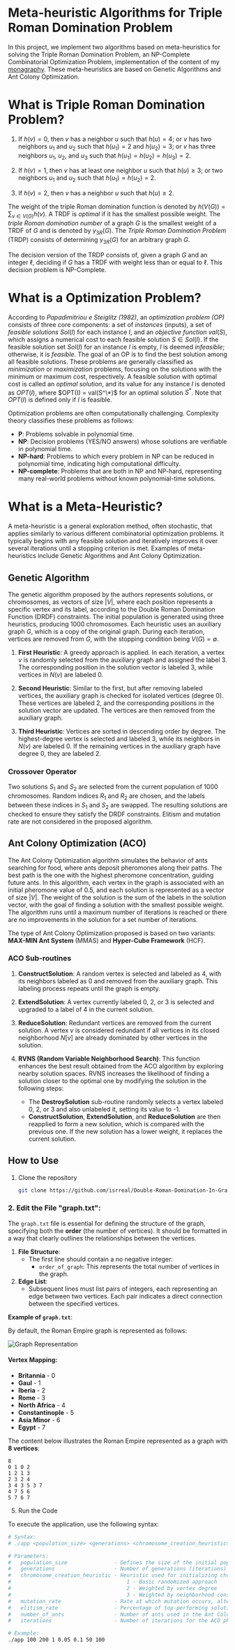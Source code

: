 # Meta-heuristic Algorithms for Triple Roman Domination Problem

In this project, we implement two algorithms based on meta-heuristics for solving the Triple Roman Domination Problem, an NP-Complete Combinatorial Optimization Problem, implementation of the content of my [monagraphy](https://drive.google.com/file/d/1vaPgLHMxWFpXXzfMNvM1Z-oMuRDs-Nt8/view). These meta-heuristics are based on Genetic Algorithms and Ant Colony Optimization.

# What is Triple Roman Domination Problem?

1. If $h(v) = 0$, then $v$ has a neighbor $u$ such that $h(u) = 4$; or $v$ has two neighbors $u_1$ and $u_2$ such that $h(u_1) = 2$ and $h(u_2) = 3$; or $v$ has three neighbors $u_1$, $u_2$, and $u_3$ such that $h(u_1) = h(u_2) = h(u_3) = 2$.

2. If $h(v) = 1$, then $v$ has at least one neighbor $u$ such that $h(u) \geq 3$; or two neighbors $u_1$ and $u_2$ such that $h(u_1) = h(u_2) = 2$.

3. If $h(v) = 2$, then $v$ has a neighbor $u$ such that $h(u) \geq 2$.

The weight of the triple Roman domination function is denoted by $h(V(G)) = \sum_{v \in V(G)} h(v)$. A TRDF is *optimal* if it has the smallest possible weight. The *triple Roman domination number* of a graph $G$ is the smallest weight of a TRDF of $G$ and is denoted by $\gamma_{3R}(G)$. The *Triple Roman Domination Problem* (TRDP) consists of determining $\gamma_{3R}(G)$ for an arbitrary graph $G$.

The decision version of the TRDP consists of, given a graph $G$ and an integer $\ell$, deciding if $G$ has a TRDF with weight less than or equal to $\ell$. This decision problem is NP-Complete.

# What is a Optimization Problem?

According to *Papadimitriou e Steiglitz (1982)*, an *optimization problem (OP)* consists of three core components: a set of *instances* (inputs), a set of *feasible solutions* $Sol(I)$ for each instance $I$, and an *objective function* $val(S)$, which assigns a numerical cost to each feasible solution $S \in Sol(I)$. If the feasible solution set $Sol(I)$ for an instance $I$ is empty, $I$ is deemed *infeasible*; otherwise, it is *feasible*. The goal of an OP is to find the best solution among all feasible solutions. These problems are generally classified as *minimization* or *maximization* problems, focusing on the solutions with the minimum or maximum cost, respectively. A feasible solution with optimal cost is called an *optimal solution*, and its value for any instance $I$ is denoted as $OPT(I)$, where $OPT(I) = val(S^\*)$ for an optimal solution $S^*$. Note that $OPT(I)$ is defined only if $I$ is feasible.

Optimization problems are often computationally challenging. Complexity theory classifies these problems as follows:

- **P**: Problems solvable in polynomial time.
- **NP**: Decision problems (YES/NO answers) whose solutions are verifiable in polynomial time.
- **NP-hard**: Problems to which every problem in NP can be reduced in polynomial time, indicating high computational difficulty.
- **NP-complete**: Problems that are both in NP and NP-hard, representing many real-world problems without known polynomial-time solutions.

# What is a Meta-Heuristic?
A meta-heuristic is a general exploration method, often stochastic, that applies similarly to various different combinatorial optimization problems. It typically begins with any feasible solution and iteratively improves it over several iterations until a stopping criterion is met. Examples of meta-heuristics include Genetic Algorithms and Ant Colony Optimization.


## Genetic Algorithm

The genetic algorithm proposed by the authors represents solutions, or chromosomes, as vectors of size $|V|$, where each position represents a specific vertex and its label, according to the Double Roman Domination Function (DRDF) constraints. The initial population is generated using three heuristics, producing 1000 chromosomes. Each heuristic uses an auxiliary graph $G$, which is a copy of the original graph. During each iteration, vertices are removed from $G$, with the stopping condition being $V(G) = \emptyset$.

1. **First Heuristic**: A greedy approach is applied. In each iteration, a vertex $v$ is randomly selected from the auxiliary graph and assigned the label 3. The corresponding position in the solution vector is labeled 3, while vertices in $N(v)$ are labeled 0.
   
2. **Second Heuristic**: Similar to the first, but after removing labeled vertices, the auxiliary graph is checked for isolated vertices (degree 0). These vertices are labeled 2, and the corresponding positions in the solution vector are updated. The vertices are then removed from the auxiliary graph.

3. **Third Heuristic**: Vertices are sorted in descending order by degree. The highest-degree vertex is selected and labeled 3, while its neighbors in $N(v)$ are labeled 0. If the remaining vertices in the auxiliary graph have degree 0, they are labeled 2.

### Crossover Operator

Two solutions $S_1$ and $S_2$ are selected from the current population of 1000 chromosomes. Random indices $R_1$ and $R_2$ are chosen, and the labels between these indices in $S_1$ and $S_2$ are swapped. The resulting solutions are checked to ensure they satisfy the DRDF constraints. Elitism and mutation rate are not considered in the proposed algorithm.

## Ant Colony Optimization (ACO)

The Ant Colony Optimization algorithm simulates the behavior of ants searching for food, where ants deposit pheromones along their paths. The best path is the one with the highest pheromone concentration, guiding future ants. In this algorithm, each vertex in the graph is associated with an initial pheromone value of 0.5, and each solution is represented as a vector of size $|V|$. The weight of the solution is the sum of the labels in the solution vector, with the goal of finding a solution with the smallest possible weight. The algorithm runs until a maximum number of iterations is reached or there are no improvements in the solution for a set number of iterations.

The type of Ant Colony Optimization proposed is based on two variants: **MAX-MIN Ant System** (MMAS) and **Hyper-Cube Framework** (HCF).

### ACO Sub-routines

1. **ConstructSolution**: A random vertex is selected and labeled as 4, with its neighbors labeled as 0 and removed from the auxiliary graph. This labeling process repeats until the graph is empty.

2. **ExtendSolution**: A vertex currently labeled 0, 2, or 3 is selected and upgraded to a label of 4 in the current solution.

3. **ReduceSolution**: Redundant vertices are removed from the current solution. A vertex $v$ is considered redundant if all vertices in its closed neighborhood $N[v]$ are already dominated by other vertices in the solution.

4. **RVNS (Random Variable Neighborhood Search)**: This function enhances the best result obtained from the ACO algorithm by exploring nearby solution spaces. RVNS increases the likelihood of finding a solution closer to the optimal one by modifying the solution in the following steps:
    - The **DestroySolution** sub-routine randomly selects a vertex labeled 0, 2, or 3 and also unlabeled it, setting its value to -1.
    - **ConstructSolution**, **ExtendSolution**, and **ReduceSolution** are then reapplied to form a new solution, which is compared with the previous one. If the new solution has a lower weight, it replaces the current solution.


## How to Use

1. Clone the repository
   ```bash
   git clone https://github.com/isrreal/Double-Roman-Domination-In-Graphs-meta-heuristics.git
### 2. Edit the File "graph.txt":

The `graph.txt` file is essential for defining the structure of the graph, specifying both the **order** (the number of vertices). It should be formatted in a way that clearly outlines the relationships between the vertices.

1. **File Structure**:
   - The first line should contain a no negative integer:
     - `order_of_graph`: This represents the total number of vertices in the graph.   
2. **Edge List**:
   - Subsequent lines must list pairs of integers, each representing an edge between two vertices. Each pair indicates a direct connection between the specified vertices.

**Example of `graph.txt`**:

By default, the Roman Empire graph is represented as follows:

![Graph Representation](https://github.com/user-attachments/assets/d7ec6492-6090-4e5a-8173-01f1ace57b5a)

#### Vertex Mapping:
- **Britannia** - 0
- **Gaul** - 1
- **Iberia** - 2
- **Rome** - 3
- **North Africa** - 4
- **Constantinople** - 5
- **Asia Minor** - 6
- **Egypt** - 7

The content below illustrates the Roman Empire represented as a graph with **8 vertices**:

```plaintext
8
0 1 0 2
1 2 1 3
2 3 2 4 
3 4 3 5 3 7
4 7 5 6
5 7 6 7
```
   
5. Run the Code

To execute the application, use the following syntax:

```bash
# Syntax:
# ./app <population_size> <generations> <chromosome_creation_heuristic> <mutation_rate> <elitism_rate> <number_of_ants> <iterations>

# Parameters:
#   population_size               - Defines the size of the initial population. A larger size increases solution diversity but may increase computation time.
#   generations                   - Number of generations (iterations) the Genetic Algorithm will run to evolve solutions.
#   chromosome_creation_heuristic - Heuristic used for initializing chromosomes:
#                                     1 - Basic randomized approach
#                                     2 - Weighted by vertex degree
#                                     3 - Weighted by neighborhood constraints
#   mutation_rate                 - Rate at which mutation occurs, altering labels on selected vertices to introduce diversity and escape local optima.
#   elitism_rate                  - Percentage of top-performing solutions retained in each generation, ensuring the best solutions are carried over.
#   number_of_ants                - Number of ants used in the Ant Colony Optimization (ACO) process, influencing solution exploration and reinforcement.
#   iterations                    - Number of iterations for the ACO phase, allowing for finer convergence in conjunction with the Genetic Algorithm.

# Example:
./app 100 200 1 0.05 0.1 50 100
```


